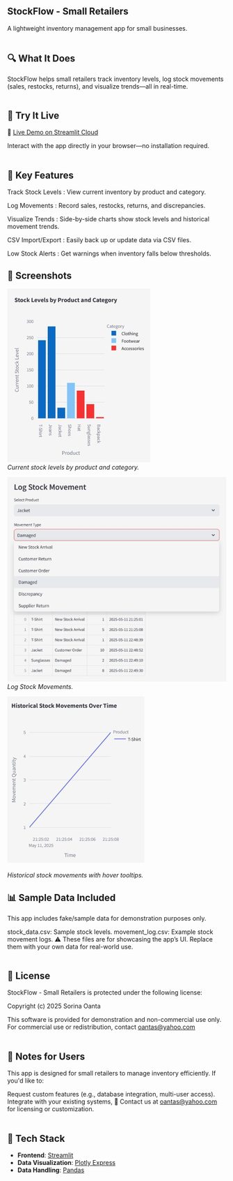 ## StockFlow - Small Retailers
A lightweight inventory management app for small businesses.<br><br>

## 🔍 What It Does
StockFlow helps small retailers track inventory levels, log stock movements (sales, restocks, returns), and visualize trends—all in real-time.<br><br>

## 🚀 Try It Live
🔗 [Live Demo on Streamlit Cloud](https://stockflow-app.streamlit.app)

Interact with the app directly in your browser—no installation required. <br><br>

## 🧾 Key Features
Track Stock Levels : View current inventory by product and category.


Log Movements : Record sales, restocks, returns, and discrepancies.


Visualize Trends : Side-by-side charts show stock levels and historical movement trends.


CSV Import/Export : Easily back up or update data via CSV files.


Low Stock Alerts : Get warnings when inventory falls below thresholds.


## 📸 Screenshots  
![Stock Levels Chart](screenshot/Stock_Levels_Chart.jpg)  
*Current stock levels by product and category.*

![Movement Logs](screenshot/Log_Stock_Movement.jpg)  
*Log Stock Movements.*

![Historical Stock Movements](screenshot/Historical_Stock_Movements.jpg)<br><br>
*Historical stock movements with hover tooltips.*

## 📊 Sample Data Included
This app includes fake/sample data for demonstration purposes only.

stock_data.csv: Sample stock levels.
movement_log.csv: Example stock movement logs.
⚠️ These files are for showcasing the app’s UI. Replace them with your own data for real-world use. <br><br>


## 📄 License
StockFlow - Small Retailers is protected under the following license:

Copyright (c) 2025 Sorina Oanta

This software is provided for demonstration and non-commercial use only.
For commercial use or redistribution, contact oantas@yahoo.com<br><br>


## 📌 Notes for Users
This app is designed for small retailers to manage inventory efficiently. If you'd like to:

Request custom features (e.g., database integration, multi-user access).
Integrate with your existing systems,
📧 Contact us at oantas@yahoo.com for licensing or customization.<br><br>

## 🧰 Tech Stack  
- **Frontend**: [Streamlit](https://streamlit.io/ )  
- **Data Visualization**: [Plotly Express](https://plotly.com/python/ )  
- **Data Handling**: [Pandas](https://pandas.pydata.org/ )<br><br> 


